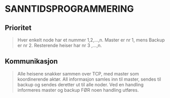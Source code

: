 # SANNTIDSPROGRAMMERING

## Prioritet

>Hver enkelt node har et nummer 1,2,...,n. Master er nr 1, mens Backup er nr 2. Resterende heiser har nr 3 ,...,n.

## Kommunikasjon
>Alle heisene snakker sammen over TCP, med master som koordinerende aktør. All informasjon samles inn til master, sendes til backup og sendes deretter ut til alle noder. Ved en handling informeres master og backup FØR noen handling utføres.
